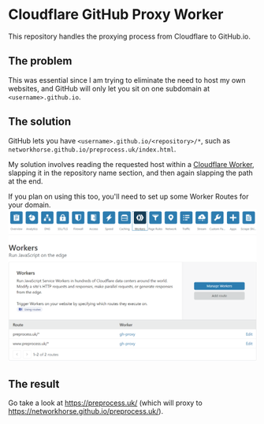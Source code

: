 # Cloudflare GitHub Proxy Worker
This repository handles the proxying process from Cloudflare to GitHub.io.

## The problem
This was essential since I am trying to eliminate the need to host my own websites, and GitHub will only let you sit on one subdomain at `<username>.github.io`.

## The solution
GitHub lets you have `<username>.github.io/<repository>/*`, such as `networkhorse.github.io/preprocess.uk/index.html`.

My solution involves reading the requested host within a [Cloudflare Worker](https://workers.cloudflare.com/), slapping it in the repository name section, and then again slapping the path at the end.

If you plan on using this too, you'll need to set up some Worker Routes for your domain.
![Example Cloudflare Worker Routes](https://raw.githubusercontent.com/networkhorse/cloudflare-gh-proxy-worker/main/cloudflare-worker-routes-example.png)

## The result
Go take a look at https://preprocess.uk/ (which will proxy to https://networkhorse.github.io/preprocess.uk/).
